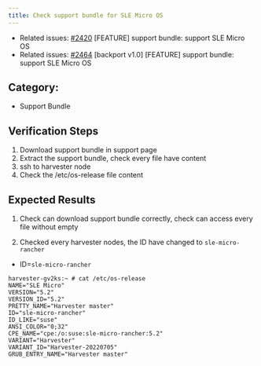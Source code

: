 ```yaml
---
title: Check support bundle for SLE Micro OS
---
```


* Related issues: [#2420](https://github.com/harvester/harvester/issues/2420) [FEATURE] support bundle: support SLE Micro OS
* Related issues: [#2464](https://github.com/harvester/harvester/issues/2464) [backport v1.0] [FEATURE] support bundle: support SLE Micro OS

## Category: 
* Support Bundle

## Verification Steps
1. Download support bundle in support page
1. Extract the support bundle, check every file have content
1. ssh to harvester node
1. Check the /etc/os-release file content

## Expected Results
1. Check can download support bundle correctly, check can access every file without empty


1. Checked every harvester nodes, the ID have changed to `sle-micro-rancher`
  - ID=`sle-micro-rancher`

  ```
  harvester-gv2ks:~ # cat /etc/os-release
  NAME="SLE Micro"
  VERSION="5.2"
  VERSION_ID="5.2"
  PRETTY_NAME="Harvester master"
  ID="sle-micro-rancher"
  ID_LIKE="suse"
  ANSI_COLOR="0;32"
  CPE_NAME="cpe:/o:suse:sle-micro-rancher:5.2"
  VARIANT="Harvester"
  VARIANT_ID="Harvester-20220705"
  GRUB_ENTRY_NAME="Harvester master"
  ```